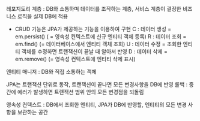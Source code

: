레포지토리 계층 : DB와 소통하며 데이터를 조작하는 계층, 서비스 계층이 결정한 비즈니스 로직을 실제 DB에 적용
- CRUD 기능은 JPA가 제공하는 기능을 이용하여 구현
C : 데이터 생성 = em.persist() ( = 영속성 컨텍스트에 신규 엔티티 객체 등록)
R : 데이터 조회 = em.find() (= 데이터베이스에서 엔티티 객체 조회)
U : 데이터 수정 = 조회한 엔티티 객체를 수정하면 트랜잭션이 끝날 때 알아서 반영
D : 데이터 삭제 = em.remove() (= 영속성 컨텍스트에 엔티티 삭제 표시)

엔티티 매니저 : DB와 직접 소통하는 객체

JPA는 트랜잭션 단위로 동작, 트랜잭션이 끝나면 모든 변경사항을 DB에 반영
롤백 : 중간에 에러가 발생하면 트랜잭션 범위 안의 모든 변경점을 되돌림

영속성 컨텍스트 : DB에서 조회한 엔티티, JPA가 DB에 반영할, 엔티티의 모든 변경 사항을 보관하는 공간 
